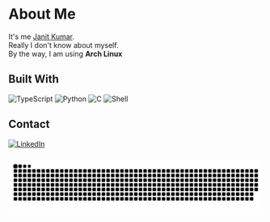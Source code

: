 # About Me

It's me [Janit Kumar](https://github.com/umare-light).\
Really I don't know about myself. \
By the way, I am using **Arch Linux**

## Built With

![TypeScript](https://img.shields.io/badge/TypeScript-blue?style=for-the-badge&logo=typescript&logoColor=white)
![Python](https://img.shields.io/badge/Python-blue?style=for-the-badge&logo=python&logoColor=white)
![C](https://img.shields.io/badge/C-purple?style=for-the-badge&logo=c&logoColor=white)
![Shell](https://img.shields.io/badge/Shell-lightgrey?style=for-the-badge&logo=gnu-bash&logoColor=white)

## Contact

[![LinkedIn](https://img.shields.io/badge/LinkedIn-%230077B5.svg?style=for-the-badge&logo=linkedin&logoColor=white)](https://www.linkedin.com/in/janit-kumar-6ba110264/)
<!-- [![Kaggle](https://img.shields.io/badge/Kaggle-%230077B5.svg?style=for-the-badge&logo=kaggle&logoColor=white)](https://www.kaggle.com/johndoe/) -->

###

<img src="https://raw.githubusercontent.com/MineNique/MineNique/output/snake.svg" alt="Snake animation" />

###
